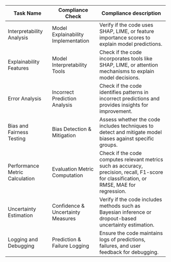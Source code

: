 | Task Name                      | Compliance Check                    | Compliance description                                                                                                                     |
|--------------------------------|-------------------------------------|--------------------------------------------------------------------------------------------------------------------------------------------|
| Interpretability Analysis      | Model Explainability Implementation | Verify if the code uses SHAP, LIME, or feature importance scores to explain model predictions.                                             |
| Explainability Features        | Model Interpretability Tools        | Check if the code incorporates tools like SHAP, LIME, or attention mechanisms to explain model decisions.                                  |
| Error Analysis                 | Incorrect Prediction Analysis       | Check if the code identifies patterns in incorrect predictions and provides insights for improvement.                                      |
| Bias and Fairness Testing      | Bias Detection & Mitigation         | Assess whether the code includes techniques to detect and mitigate model biases against specific groups.                                   |
| Performance Metric Calculation | Evaluation Metric Computation       | Check if the code computes relevant metrics such as accuracy, precision, recall, F1-score for classification, or RMSE, MAE for regression. |
| Uncertainty Estimation         | Confidence & Uncertainty Measures   | Verify if the code includes methods such as Bayesian inference or dropout-based uncertainty estimation.                                    |
| Logging and Debugging          | Prediction & Failure Logging        | Ensure the code maintains logs of predictions, failures, and user feedback for debugging.                                                  |

